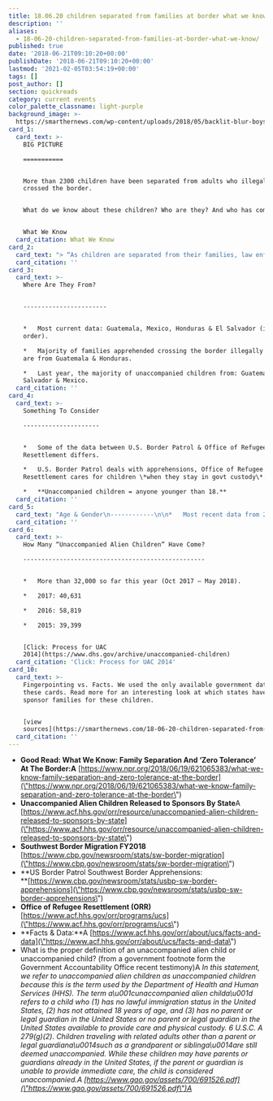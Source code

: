 ```yaml
---
title: 18.06.20 children separated from families at border what we know
description: ''
aliases:
  - 18-06-20-children-separated-from-families-at-border-what-we-know/
published: true
date: '2018-06-21T09:10:20+00:00'
publishDate: '2018-06-21T09:10:20+00:00'
lastmod: '2021-02-05T03:54:19+00:00'
tags: []
post_author: []
section: quickreads
category: current events
color_palette_classname: light-purple
background_image: >-
  https://smarthernews.com/wp-content/uploads/2018/05/backlit-blur-boys-551591-scaled.jpg
card_1:
  card_text: >-
    BIG PICTURE

    ===========


    More than 2300 children have been separated from adults who illegally
    crossed the border.


    What do we know about these children? Who are they? And who has come before?


    What We Know
  card_citation: What We Know
card_2:
  card_text: "> “As children are separated from their families, law enforcement agents reclassify them from members of family units to a\x1Cunaccompanied alien children.a\x1D Federal officials said Tuesday that **since May, they have separated 2,342 children** from their families, **rendering them unaccompanied minors** in the governmenta\x19s care.”\n> \n> Garance Burke and Martha Mendoza, Associated Press, June 19, 2018"
  card_citation: ''
card_3:
  card_text: >-
    Where Are They From?  


    -----------------------


    *   Most current data: Guatemala, Mexico, Honduras & El Salvador (in this
    order).

    *   Majority of families apprehended crossing the border illegally this year
    are from Guatemala & Honduras.

    *   Last year, the majority of unaccompanied children from: Guatemala, El
    Salvador & Mexico.
  card_citation: ''
card_4:
  card_text: >-
    Something To Consider

    ---------------------


    *   Some of the data between U.S. Border Patrol & Office of Refugee
    Resettlement differs.

    *   U.S. Border Patrol deals with apprehensions, Office of Refugee
    Resettlement cares for children \*when they stay in govt custody\*.

    *   **Unaccompanied children = anyone younger than 18.**
  card_citation: ''
card_5:
  card_text: "Age & Gender\n------------\n\n*   Most recent data from 2017 for children unaccompanied \\*or\\* separated **who stayed in govt custody**.\n*   Majority **over the age of 15** (69%).\n*   **68% Male**\_vs. 32% Female.\n*   This doesn’t reflect current data on “separated children” but these trends hold for the past 5 years."
  card_citation: ''
card_6:
  card_text: >-
    How Many “Unaccompanied Alien Children” Have Come?

    --------------------------------------------------


    *   More than 32,000 so far this year (Oct 2017 – May 2018).

    *   2017: 40,631

    *   2016: 58,819

    *   2015: 39,399


    [Click: Process for UAC
    2014](https://www.dhs.gov/archive/unaccompanied-children)
  card_citation: 'Click: Process for UAC 2014'
card_10:
  card_text: >-
    Fingerpointing vs. Facts. We used the only available government data for
    these cards. Read more for an interesting look at which states have the most
    sponsor families for these children.


    [view
    sources](https://smarthernews.com/18-06-20-children-separated-from-families-at-border-what-we-know/)
  card_citation: ''
---
```

*   **Good Read: What We Know: Family Separation And ‘Zero Tolerance’ At The Border:A** [https://www.npr.org/2018/06/19/621065383/what-we-know-family-separation-and-zero-tolerance-at-the-border](\"https://www.npr.org/2018/06/19/621065383/what-we-know-family-separation-and-zero-tolerance-at-the-border\")
*   **Unaccompanied Alien Children Released to Sponsors By State**A [https://www.acf.hhs.gov/orr/resource/unaccompanied-alien-children-released-to-sponsors-by-state](\"https://www.acf.hhs.gov/orr/resource/unaccompanied-alien-children-released-to-sponsors-by-state\")
*   **Southwest Border Migration FY2018**  
    [https://www.cbp.gov/newsroom/stats/sw-border-migration](\"https://www.cbp.gov/newsroom/stats/sw-border-migration\")
*   **US Border Patrol Southwest Border Apprehensions:  
    **[https://www.cbp.gov/newsroom/stats/usbp-sw-border-apprehensions](\"https://www.cbp.gov/newsroom/stats/usbp-sw-border-apprehensions\")
*   **Office of Refugee Resettlement (ORR)** [https://www.acf.hhs.gov/orr/programs/ucs](\"https://www.acf.hhs.gov/orr/programs/ucs\")
*   **Facts & Data:**A [https://www.acf.hhs.gov/orr/about/ucs/facts-and-data](\"https://www.acf.hhs.gov/orr/about/ucs/facts-and-data\")
*   What is the proper definition of an unaccompanied alien child or unaccompanied child? (from a government footnote form the Government Accountability Office recent testimony)A _In this statement, we refer to unaccompanied alien children as unaccompanied children because this is the term used by the Department of Health and Human Services (HHS). The term a\\u001cunaccompanied alien childa\\u001d refers to a child who (1) has no lawful immigration status in the United States, (2) has not attained 18 years of age, and (3) has no parent or legal guardian in the United States or no parent or legal guardian in the United States available to provide care and physical custody. 6 U.S.C. A 279(g)(2). Children traveling with related adults other than a parent or legal guardiana\\u0014such as a grandparent or siblinga\\u0014are still deemed unaccompanied. While these children may have parents or guardians already in the United States, if the parent or guardian is unable to provide immediate care, the child is considered unaccompanied.A [https://www.gao.gov/assets/700/691526.pdf](\"https://www.gao.gov/assets/700/691526.pdf\")A_